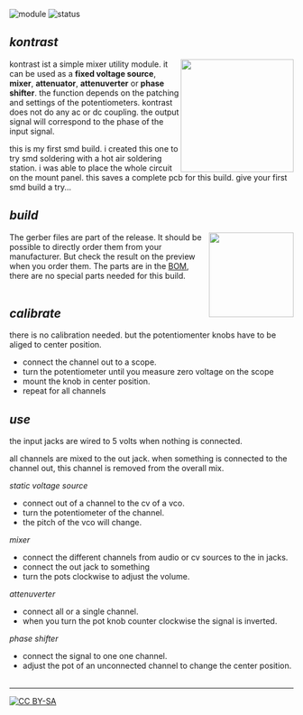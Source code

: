 ![module](https://img.shields.io/badge/module-mischer-yellow)
![status](https://img.shields.io/badge/status-work%20in%20progress-orange)

## *kontrast*

<a href="https://spielhuus.github.io/elektrophon/images/kontrast-logo.jpg"><img src="https://spielhuus.github.io/elektrophon/images/kontrast-logo-tmb.jpg" height="200px" align="right"></a>kontrast ist a simple mixer utility module. it can be used as a **fixed voltage source**, **mixer**, **attenuator**, **attenuverter** or **phase shifter**. the function depends on the patching and settings of the potentiometers. kontrast does not do any ac or dc coupling. the output signal will correspond to the phase of the input signal. 

this is my first smd build. i created this one to try smd soldering with a hot air soldering station. i was able to place the whole circuit on the mount panel. this saves a complete pcb for this build. give your first smd build a try...

## *build*

<a href="https://spielhuus.github.io/elektrophon/schemas/kontrast.pdf"><img src="https://spielhuus.github.io/elektrophon/images/kontrast-schema-tmb.png" height="150px" align="right"></img></a> The gerber files are part of the release. It should be possible to directly order them from your manufacturer. But check the result on the preview when you order them. The parts are in the [BOM](BOM.md), there are no special parts needed for this build.<br/><br/>

## *calibrate*

there is no calibration needed. but the potentiomenter knobs have to be aliged to center position. 

* connect the channel out to a scope.
* turn the potentiometer until you measure zero voltage on the scope
* mount the knob in center position.
* repeat for all channels

## *use*

the input jacks are wired to 5 volts when nothing is connected.

all channels are mixed to the out jack. when something is connected to the channel out, this channel is removed from the overall mix.

_static voltage source_
* connect out of a channel to the cv of a vco.
* turn the potentiometer of the channel.
* the pitch of the vco will change.

_mixer_
* connect the different channels from audio or cv sources to the in jacks.
* connect the out jack to something
* turn the pots clockwise to adjust the volume.

_attenuverter_
* connect all or a single channel. 
* when you turn the pot knob counter clockwise the signal is inverted.

_phase shifter_
* connect the signal to one one channel.
* adjust the pot of an unconnected channel to change the center position.
<br/><br/>

---
[![CC BY-SA](https://licensebuttons.net/l/by-sa/3.0/88x31.png)](https://creativecommons.org/licenses/by-sa/4.0/)

[1]: https://en.wikipedia.org/wiki/Envelope_(music)
